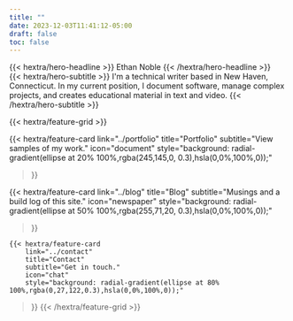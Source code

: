 ```yaml
---
title: ""
date: 2023-12-03T11:41:12-05:00
draft: false
toc: false
---
```

<div class="mt-6 mb-6">
{{< hextra/hero-headline >}}
  Ethan Noble
{{< /hextra/hero-headline >}}
</div>
<div class="mb-12">
{{< hextra/hero-subtitle >}}
  I'm a technical writer based in New Haven, Connecticut. In my current position, I document software, manage complex projects, and creates educational material in text and video. 
{{< /hextra/hero-subtitle >}}
</div>
<div class="mt-6"></div>

{{< hextra/feature-grid >}}


  {{< hextra/feature-card
      link="../portfolio" 
      title="Portfolio" 
      subtitle="View samples of my work." 
      icon="document"
    style="background: radial-gradient(ellipse at 20% 100%,rgba(245,145,0, 0.3),hsla(0,0%,100%,0));" 
>}}


  {{< hextra/feature-card
        link="../blog" 
        title="Blog"
        subtitle="Musings and a build log of this site."
        icon="newspaper"
        style="background: radial-gradient(ellipse at 50% 100%,rgba(255,71,20, 0.3),hsla(0,0%,100%,0));" 
>}}

    {{< hextra/feature-card
        link="../contact"
        title="Contact"
        subtitle="Get in touch."
        icon="chat"
        style="background: radial-gradient(ellipse at 80% 100%,rgba(0,27,122,0.3),hsla(0,0%,100%,0));" 
>}}
{{< /hextra/feature-grid >}}